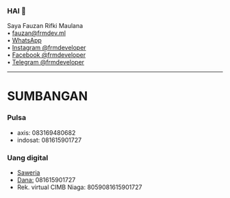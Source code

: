 ### HAI 👋
Saya Fauzan Rifki Maulana<br>
• fauzan@frmdev.ml<br>
• [WhatsApp](https://wa.me/6281615901727)<br>
• [Instagram @frmdeveloper](https://instagram.com/frmdeveloper)<br>
• [Facebook @frmdeveloper](https://fb.com/frmdeveloper)<br>
• [Telegram @frmdeveloper](https://t.me/frmdeveloper)
___
# SUMBANGAN

### Pulsa
- axis:  083169480682
- indosat:  081615901727

### Uang digital
- [Saweria](https://saweria.co/frmdeveloper)
- [Dana:](https://link.dana.id/qr/3jstu95e) 081615901727
- Rek. virtual CIMB Niaga: 8059081615901727

